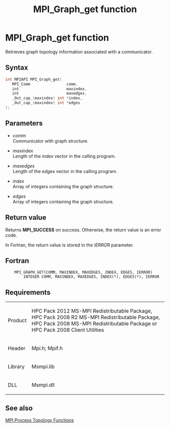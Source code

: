 ﻿---
title: MPI_Graph_get function
TOCTitle: MPI_Graph_get function
ms:assetid: dc024019-391a-41d4-b3eb-10a8d38b984d
ms:mtpsurl: https://msdn.microsoft.com/en-us/library/Dn473386(v=VS.85)
ms:contentKeyID: 59360922
ms.date: 03/28/2018
mtps_version: v=VS.85
f1_keywords:
- MPI_GRAPH_GET
- mpif/MPI_Graph_get
- mpi/MPI_GRAPH_GET
dev_langs:
- C++
- C
---

# MPI\_Graph\_get function

Retrieves graph topology information associated with a communicator.

## Syntax

``` c++
int MPIAPI MPI_Graph_get(
   MPI_Comm                comm,
   int                     maxindex,
   int                     maxedges,
   _Out_cap_(maxindex) int *index,
   _Out_cap_(maxindex) int *edges
);
```

## Parameters

  - *comm*  
    Communicator with graph structure.

  - *maxindex*  
    Length of the *index* vector in the calling program.

  - *maxedges*  
    Length of the *edges* vector in the calling program.

  - *index*  
    Array of integers containing the graph structure.

  - *edges*  
    Array of integers containing the graph structure.

## Return value

Returns **MPI\_SUCCESS** on success. Otherwise, the return value is an error code.

In Fortran, the return value is stored in the *IERROR* parameter.

## Fortran

``` FORTRAN
    MPI_GRAPH_GET(COMM, MAXINDEX, MAXEDGES, INDEX, EDGES, IERROR)
        INTEGER COMM, MAXINDEX, MAXEDGES, INDEX(*), EDGES(*), IERROR
```

## Requirements

<table>
<colgroup>
<col  />
<col  />
</colgroup>
<tbody>
<tr class="odd">
<td><p>Product</p></td>
<td><p>HPC Pack 2012 MS-MPI Redistributable Package, HPC Pack 2008 R2 MS-MPI Redistributable Package, HPC Pack 2008 MS-MPI Redistributable Package or HPC Pack 2008 Client Utilities</p></td>
</tr>
<tr class="even">
<td><p>Header</p></td>
<td>Mpi.h;
Mpif.h</td>
</tr>
<tr class="odd">
<td><p>Library</p></td>
<td>Msmpi.lib</td>
</tr>
<tr class="even">
<td><p>DLL</p></td>
<td>Msmpi.dll</td>
</tr>
</tbody>
</table>


## See also

[MPI Process Topology Functions](mpi-process-topology-functions.md)

